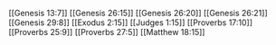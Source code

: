 [[Genesis 13:7]]
[[Genesis 26:15]]
[[Genesis 26:20]]
[[Genesis 26:21]]
[[Genesis 29:8]]
[[Exodus 2:15]]
[[Judges 1:15]]
[[Proverbs 17:10]]
[[Proverbs 25:9]]
[[Proverbs 27:5]]
[[Matthew 18:15]]
